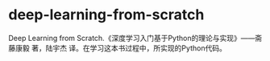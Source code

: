 # deep-learning-from-scratch
Deep Learning from Scratch.《深度学习入门基于Python的理论与实现》——斋藤康毅 著，陆宇杰 译。在学习这本书过程中，所实现的Python代码。

